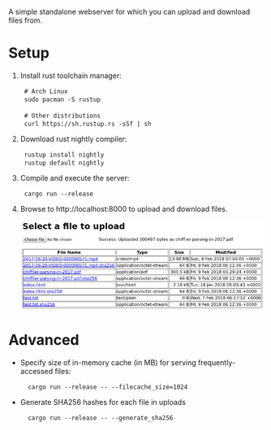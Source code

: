 A simple standalone webserver for which you can upload and download files from.

# Setup
1. Install rust toolchain manager:

        # Arch Linux
        sudo pacman -S rustup

        # Other distributions
        curl https://sh.rustup.rs -sSf | sh

2. Download rust nightly compiler:

        rustup install nightly
        rustup default nightly

3. Compile and execute the server:

        cargo run --release

4. Browse to http://localhost:8000 to upload and download files.

    ![Upload server web interface](/doc/uploadserver.png)

# Advanced
* Specify size of in-memory cache (in MB) for serving frequently-accessed files:

        cargo run --release -- --filecache_size=1024

* Generate SHA256 hashes for each file in uploads

        cargo run --release -- --generate_sha256

